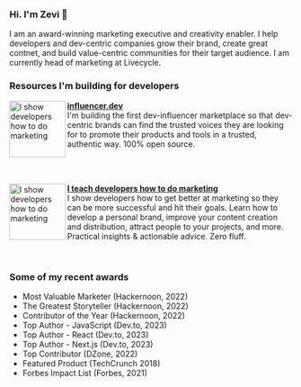 ### Hi. I'm Zevi 👋

I am an award-winning marketing executive and creativity enabler. I help developers and dev-centric companies grow their brand, create great contnet, and build value-centric communities for their target audience. I am currently head of marketing at Livecycle.
<br/>
### Resources I'm building for developers
<!-- FEATURED PROJECTS:START -->
<p align="left">
<a href="https://influencer.dev/" title="influencer.dev"><img src="https://github.com/zevireinitz/zevireinitz/assets/92805730/acaf7b62-7f22-4d04-987c-1cc16b9327c4" alt="I show developers how to do marketing" width="100px" align="left" /></a>
<a href="https://influencer.dev/" title="The dev-centric influencer marketplace"><strong>influencer.dev</strong></a>
<br/> I'm building the first dev-influencer marketplace so that dev-centric brands can find the trusted voices they are looking for to promote their products and tools in a trusted, authentic way. 100% open source.

</p> <br/> <br/>
<p align="left">
<a href="https://devscandomarketing.substack.com/" title="Share your Docker Compose app logs remotely"><img src="https://github.com/zevireinitz/zevireinitz/assets/92805730/8673d9be-525d-4abb-8f56-8e752a7319f1" alt="I show developers how to do marketing" width="100px" align="left" /></a>
<a href="https://devscandomarketing.substack.com/" title="I teach developers how to do marketing"><strong>I teach developers how to do marketing</strong></a>
<br/> I show developers how to get better at marketing so they can be more successful and hit their goals. Learn how to develop a personal brand, improve your content creation and distribution, attract people to your projects, and more. Practical insights & actionable advice. Zero fluff.

</p> <br/>
<!-- FEATURED PROJECTS:END -->

### Some of my recent awards

- Most Valuable Marketer (Hackernoon, 2022)
- The Greatest Storyteller (Hackernoon, 2022)
- Contributor of the Year (Hackernoon, 2022)
- Top Author - JavaScript (Dev.to, 2023)
- Top Author - React (Dev.to, 2023)
- Top Author - Next.js (Dev.to, 2023)
- Top Contributor (DZone, 2022)
- Featured Product (TechCrunch 2018)
- Forbes Impact List (Forbes, 2021)


<!--
**zevireinitz/zevireinitz** is a ✨ _special_ ✨ repository because its `README.md` (this file) appears on your GitHub profile.

Here are some ideas to get you started:

- 🔭 I’m currently working on ...
- 🌱 I’m currently learning ...
- 👯 I’m looking to collaborate on ...
- 🤔 I’m looking for help with ...
- 💬 Ask me about ...
- 📫 How to reach me: ...
- 😄 Pronouns: ...
- ⚡ Fun fact: ...
-->
